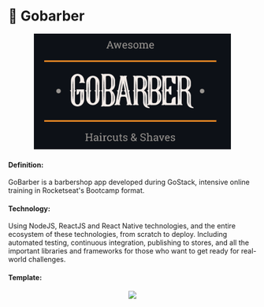 # 💈 Gobarber 

<div align="center">
<img src="https://github.com/MatheusWAlvarenga/Gobarber/blob/main/img/Logo.png?raw=true" width = "400px"/>
</div>

#### Definition:


<div>GoBarber is a barbershop app developed during GoStack, intensive online training in Rocketseat's Bootcamp format.</div>

#### Technology:

<div>
Using NodeJS, ReactJS and React Native technologies, and the entire ecosystem of these technologies, from scratch to deploy. 
Including automated testing, continuous integration, publishing to stores, and all the important libraries and frameworks for those who want to get ready for real-world challenges.
</div>

#### Template:

<div align="center">
<img src="https://repository-images.githubusercontent.com/412169286/f0e2eb21-a647-4d07-9334-8efa3d6419e2" width = "800px"/>
</div>
